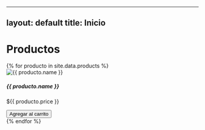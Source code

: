 
---
layout: default
title: Inicio
---

<h1>Productos</h1>
<div class="row">
{% for producto in site.data.products %}
  <div class="col-md-4 mb-4">
    <div class="card">
      <img src="{{ producto.image }}" class="card-img-top" alt="{{ producto.name }}">
      <div class="card-body">
        <h5 class="card-title">{{ producto.name }}</h5>
        <p class="card-text">${{ producto.price }}</p>
        <button class="btn btn-primary" onclick="addToCart({{ producto.id }}, '{{ producto.name }}', {{ producto.price }})">Agregar al carrito</button>
      </div>
    </div>
  </div>
{% endfor %}
</div>
